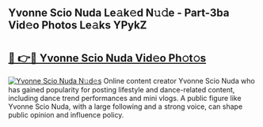 ## Yvonne Scio Nuda Le𝚊k𝚎d N𝚞𝚍e - Part-3ba Vid𝚎o Photos Le𝚊ks YPykZ

# <h2><a href="http://fbg5os.evod.top/?m=Yvonne+Scio+Nuda">🔗 👉🔴 Yvonne Scio Nuda Vid𝚎o Ph𝚘t𝚘s</a></h2>

[![Yvonne Scio Nuda N𝚞d𝚎s](https://i.imgur.com/8V9OHl7.gif)](http://fbg5os.evod.top/?m=Yvonne+Scio+Nuda)
Online content creator Yvonne Scio Nuda who has gained popularity for posting lifestyle and dance-related content, including dance trend performances and mini vlogs. A public figure like Yvonne Scio Nuda, with a large following and a strong voice, can shape public opinion and influence policy. 
